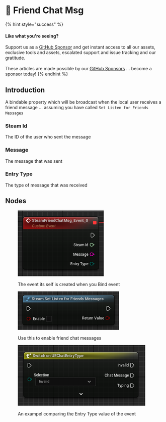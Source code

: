 # 🔻 Friend Chat Msg

{% hint style="success" %}
#### Like what you're seeing?

Support us as a [GitHub Sponsor](../../../become-a-sponsor/) and get instant access to all our assets, exclusive tools and assets, escalated support and issue tracking and our gratitude.\
\
These articles are made possible by our [GitHub Sponsors](../../../become-a-sponsor/) ... become a sponsor today!
{% endhint %}

## Introduction

A bindable property which will be broadcast when the local user receives a friend message ... assuming you have called `Set Listen for Friends Messages`

### Steam Id

The ID of the user who sent the message

### Message

The message that was sent

### Entry Type

The type of message that was received

## Nodes

<figure><img src="../../../.gitbook/assets/image.png" alt=""><figcaption><p>The event its self is created when you Bind event</p></figcaption></figure>

<figure><img src="../../../.gitbook/assets/image (1).png" alt=""><figcaption><p>Use this to enable friend chat messages</p></figcaption></figure>

<figure><img src="../../../.gitbook/assets/image (2).png" alt=""><figcaption><p>An exampel comparing the Entry Type value of the event</p></figcaption></figure>
